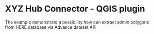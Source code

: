 # XYZ Hub Connector - QGIS plugin

The example demonstrate a possibility how can extract admin polygons from HERE database via Advance dataset API. 